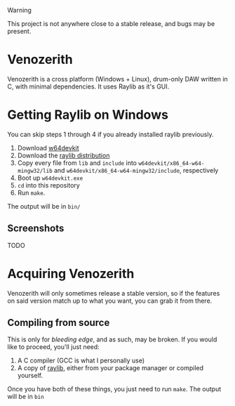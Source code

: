 > [!WARNING]
> This project is not anywhere close to a stable release, and bugs may be present.

# Venozerith
Venozerith is a cross platform (Windows + Linux), drum-only DAW written in C, with minimal dependencies.
It uses Raylib as it's GUI.

# Getting Raylib on Windows
You can skip steps 1 through 4 if you already installed raylib previously.

1. Download [w64devkit](https://github.com/skeeto/w64devkit)
2. Download the [raylib distribution](https://github.com/raysan5/raylib/releases/download/5.0/raylib-5.0_win64_mingw-w64.zip)
3. Copy every file from `lib` and `include` into `w64devkit/x86_64-w64-mingw32/lib` and `w64devkit/x86_64-w64-mingw32/include`, respectively
4. Boot up `w64devkit.exe`
5. `cd` into this repository
6. Run `make`.

The output will be in `bin/`

## Screenshots
TODO

# Acquiring Venozerith
Venozerith will only sometimes release a stable version, so if the features on said
version match up to what you want, you can grab it from there.

## Compiling from source
This is only for *bleeding edge*, and as such, may be broken. If you would like
to proceed, you'll just need:
1. A C compiler (GCC is what I personally use)
2. A copy of [raylib](https://github.com/raysan5/raylib/wiki/Working-on-GNU-Linux), either from your package manager or compiled 
yourself.

Once you have both of these things, you just need to run `make`. The output
will be in `bin`
